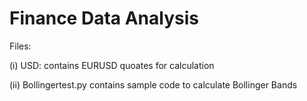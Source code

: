 # Finance Data Analysis

Files:

(i) USD: contains EURUSD quoates for calculation

(ii) Bollingertest.py contains sample code to calculate Bollinger Bands
